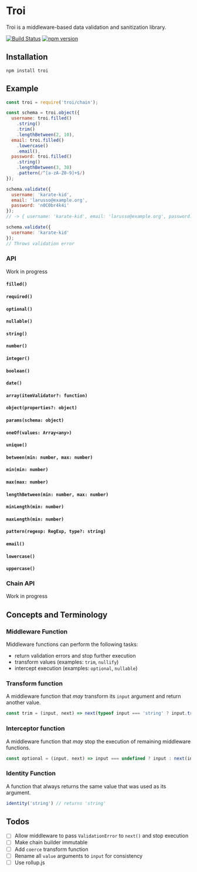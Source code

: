 # Troi

Troi is a middleware-based data validation and sanitization library.

[![Build Status](https://travis-ci.org/envelope/troi.svg?branch=master)](https://travis-ci.org/envelope/troi)
[![npm version](https://img.shields.io/npm/v/troi.svg?style=flat-square)](https://www.npmjs.com/package/troi)

## Installation

```
npm install troi
```

## Example

```JavaScript
const troi = require('troi/chain');

const schema = troi.object({
  username: troi.filled()
    .string()
    .trim()
    .lengthBetween(2, 10),
  email: troi.filled()
    .lowercase()
    .email(),
  password: troi.filled()
    .string()
    .lengthBetween(3, 30)
    .pattern(/^[a-zA-Z0-9]+$/)
});

schema.validate({
  username: 'karate-kid',
  email: 'larusso@example.org',
  password: 'n0C0br4k4i'
});
// -> { username: 'karate-kid', email: 'larusso@example.org', password: 'N0C0br4k4i' }

schema.validate({
  username: 'karate-kid'
});
// Throws validation error
```

### API
Work in progress

#### `filled()`
#### `required()`
#### `optional()`
#### `nullable()`
#### `string()`
#### `number()`
#### `integer()`
#### `boolean()`
#### `date()`
#### `array(itemValidator?: function)`
#### `object(properties?: object)`
#### `params(schema: object)`
#### `oneOf(values: Array<any>)`
#### `unique()`
#### `between(min: number, max: number)`
#### `min(min: number)`
#### `max(max: number)`
#### `lengthBetween(min: number, max: number)`
#### `minLength(min: number)`
#### `maxLength(min: number)`
#### `pattern(regexp: RegExp, type?: string)`
#### `email()`
#### `lowercase()`
#### `uppercase()`

### Chain API

Work in progress

## Concepts and Terminology

### Middleware Function

Middleware functions can perform the following tasks:

- return validation errors and stop further execution
- transform values (examples: `trim`, `nullify`)
- intercept execution (examples: `optional`, `nullable`)

### Transform function

A middleware function that *may* transform its `input` argument and return another value.

```JavaScript
const trim = (input, next) => next(typeof input === 'string' ? input.trim() : input);
```

### Interceptor function

A middleware function that *may* stop the execution of remaining middleware functions.

```JavaScript
const optional = (input, next) => input === undefined ? input : next(input)
```

### Identity Function

A function that always returns the same value that was used as its argument.

```JavaScript
identity('string') // returns 'string'
```

## Todos
- [ ] Allow middleware to pass `ValidationError` to `next()` and stop execution
- [ ] Make chain builder immutable
- [ ] Add `coerce` transform function
- [ ] Rename all `value` arguments to `input` for consistency
- [ ] Use rollup.js
